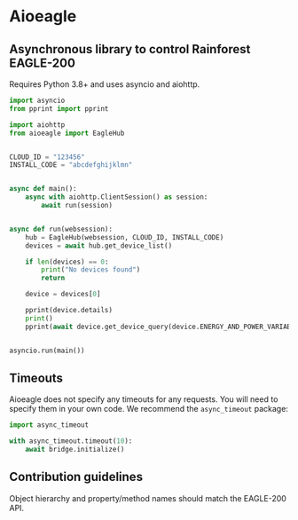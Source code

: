 # Aioeagle

## Asynchronous library to control Rainforest EAGLE-200

Requires Python 3.8+ and uses asyncio and aiohttp.

```python
import asyncio
from pprint import pprint

import aiohttp
from aioeagle import EagleHub


CLOUD_ID = "123456"
INSTALL_CODE = "abcdefghijklmn"


async def main():
    async with aiohttp.ClientSession() as session:
        await run(session)


async def run(websession):
    hub = EagleHub(websession, CLOUD_ID, INSTALL_CODE)
    devices = await hub.get_device_list()

    if len(devices) == 0:
        print("No devices found")
        return

    device = devices[0]

    pprint(device.details)
    print()
    pprint(await device.get_device_query(device.ENERGY_AND_POWER_VARIABLES))


asyncio.run(main())
```

## Timeouts

Aioeagle does not specify any timeouts for any requests. You will need to specify them in your own code. We recommend the `async_timeout` package:

```python
import async_timeout

with async_timeout.timeout(10):
    await bridge.initialize()
```

## Contribution guidelines

Object hierarchy and property/method names should match the EAGLE-200 API.
